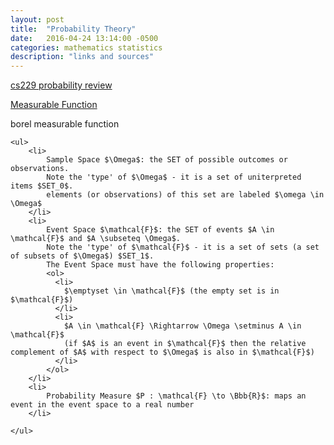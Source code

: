 ```yaml
---
layout: post
title:  "Probability Theory"
date:   2016-04-24 13:14:00 -0500
categories: mathematics statistics
description: "links and sources"
---
```



[cs229 probability review](http://cs229.stanford.edu/section/cs229-prob.pdf)

[Measurable Function](https://en.wikipedia.org/wiki/Measurable_function)

borel measurable function

<!--
    http://meta.math.stackexchange.com/questions/5020/mathjax-basic-tutorial-and-quick-reference
    http://cs229.stanford.edu/section/cs229-prob.pdf
    https://en.wikipedia.org/wiki/Measurable_function
    https://en.wikipedia.org/wiki/Measure_(mathematics)
    https://en.wikipedia.org/wiki/Lebesgue_measure
    https://en.wikipedia.org/wiki/Sigma-algebra
    http://www.pyimagesearch.com/2015/05/25/basic-motion-detection-and-tracking-with-python-and-opencv/
    https://en.wikipedia.org/wiki/Mixture_model
-->
    <ul>
        <li>
            Sample Space $\Omega$: the SET of possible outcomes or observations.
            Note the 'type' of $\Omega$ - it is a set of uniterpreted items $SET_0$.
            elements (or observations) of this set are labeled $\omega \in \Omega$
        </li>
        <li>
            Event Space $\mathcal{F}$: the SET of events $A \in \mathcal{F}$ and $A \subseteq \Omega$.
            Note the 'type' of $\mathcal{F}$ - it is a set of sets (a set of subsets of $\Omega$) $SET_1$.
            The Event Space must have the following properties:
            <ol>
              <li>
                $\emptyset \in \mathcal{F}$ (the empty set is in $\mathcal{F}$)
              </li>
              <li>
                $A \in \mathcal{F} \Rightarrow \Omega \setminus A \in \mathcal{F}$
                (if $A$ is an event in $\mathcal{F}$ then the relative complement of $A$ with respect to $\Omega$ is also in $\mathcal{F}$)
              </li>
            </ol>
        </li>
        <li>
            Probability Measure $P : \mathcal{F} \to \Bbb{R}$: maps an event in the event space to a real number
        </li>

    </ul>